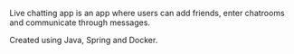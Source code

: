 Live chatting app is an app where users can add friends, enter chatrooms and communicate through messages. 

Created using Java, Spring and Docker.
